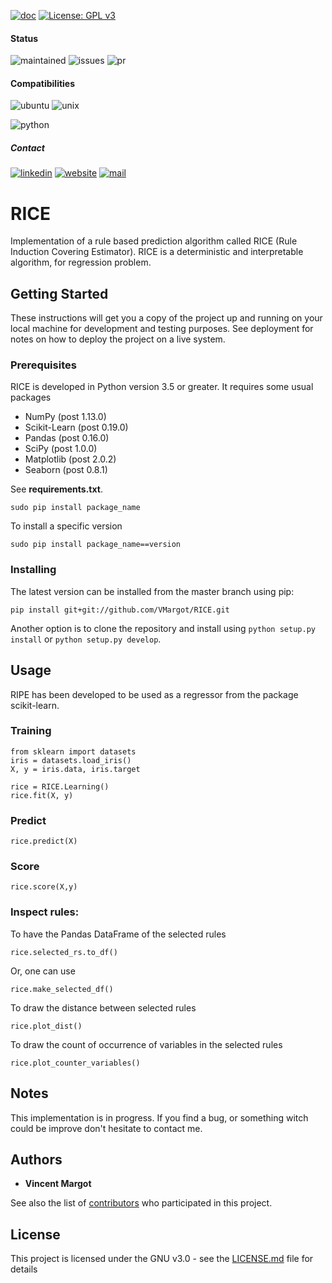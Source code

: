 [![doc](https://img.shields.io/badge/-Documentation-blue)](https://advestis.github.io/RICE)
[![License: GPL v3](https://img.shields.io/badge/License-GPL%20v3-blue.svg)](https://www.gnu.org/licenses/gpl-3.0)

#### Status
![maintained](https://img.shields.io/badge/Maintained%3F-yes-green.svg)
![issues](https://img.shields.io/github/issues/Advestis/RICE.svg)
![pr](https://img.shields.io/github/issues-pr/Advestis/RICE.svg)


#### Compatibilities
![ubuntu](https://img.shields.io/badge/Ubuntu-supported--tested-success)
![unix](https://img.shields.io/badge/Other%20Unix-supported--untested-yellow)

![python](https://img.shields.io/pypi/pyversions/RICE)


##### Contact
[![linkedin](https://img.shields.io/badge/LinkedIn-Advestis-blue)](https://www.linkedin.com/company/advestis/)
[![website](https://img.shields.io/badge/website-Advestis.com-blue)](https://www.advestis.com/)
[![mail](https://img.shields.io/badge/mail-maintainers-blue)](mailto:pythondev@advestis.com)

# RICE

Implementation of a rule based prediction algorithm called RICE (Rule Induction Covering Estimator). RICE is a deterministic and interpretable algorithm, for regression problem.

## Getting Started
These instructions will get you a copy of the project up and running on your
local machine for development and testing purposes. See deployment for notes
on how to deploy the project on a live system.

### Prerequisites
RICE is developed in Python version 3.5 or greater. It requires some usual packages
- NumPy (post 1.13.0)
- Scikit-Learn (post 0.19.0)
- Pandas (post 0.16.0)
- SciPy (post 1.0.0) 
- Matplotlib (post 2.0.2) 
- Seaborn (post 0.8.1)

See **requirements.txt**.
```
sudo pip install package_name
```
To install a specific version
```
sudo pip install package_name==version
```

### Installing

The latest version can be installed from the master branch using pip:
```
pip install git+git://github.com/VMargot/RICE.git
```
Another option is to clone the repository and install using ```python setup.py
install``` or ```python setup.py develop```.

## Usage
RIPE has been developed to be used as a regressor from the package scikit-learn.

### Training
```
from sklearn import datasets
iris = datasets.load_iris()
X, y = iris.data, iris.target

rice = RICE.Learning()
rice.fit(X, y)
```

### Predict
```
rice.predict(X)
```

### Score
```
rice.score(X,y)
```

### Inspect rules:
To have the Pandas DataFrame of the selected rules
```
rice.selected_rs.to_df()
```
Or, one can use
```
rice.make_selected_df()
```
To draw the distance between selected rules
```
rice.plot_dist()
```
To draw the count of occurrence of variables in the selected rules
```
rice.plot_counter_variables()
```

## Notes
This implementation is in progress. If you find a bug, or something witch could
be improve don't hesitate to contact me.

## Authors
* **Vincent Margot**

See also the list of [contributors](https://github.com/VMargot/RICE/contributors)
who participated in this project.

## License

This project is licensed under the GNU v3.0 - see the [LICENSE.md](LICENSE.md)
file for details
